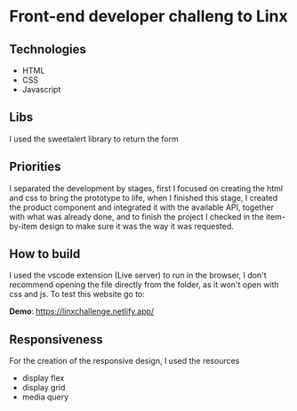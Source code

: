 # Front-end developer challeng to Linx

## Technologies
<ul>
<li>HTML</li>
<li>CSS</li>
<li>Javascript</li>
</ul>

## Libs

<p>I used the sweetalert library to return the form</p>

## Priorities
<p>I separated the development by stages, first I focused on creating the html and css to bring the prototype to life, when I finished this stage, I created the product component and integrated it with the available API, together with what was already done, and to finish the project I checked in the item-by-item design to make sure it was the way it was requested.
</p>

## How to build

<p>I used the vscode extension (Live server) to run in the browser, I don't recommend opening the file directly from the folder, as it won't open with css and js.
To test this website go to:</p>

**Demo**: https://linxchallenge.netlify.app/
## Responsiveness

<p>For the creation of the responsive design, I used the resources</p>
<ul>
<li>display flex</li>
<li>display grid</li>
<li>media query</li>
</ul>

